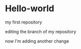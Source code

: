 # Hello-world
my first repository


editing the branch of my repository


now I'm adding another change
